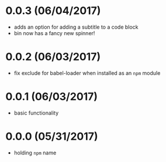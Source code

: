 # 0.0.3 (06/04/2017)

- adds an option for adding a subtitle to a code block
- bin now has a fancy new spinner!

# 0.0.2 (06/03/2017)

- fix exclude for babel-loader when installed as an `npm` module

# 0.0.1 (06/03/2017)

- basic functionality

# 0.0.0 (05/31/2017)

- holding `npm` name
